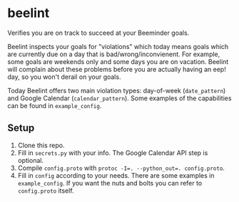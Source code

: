 # beelint
Verifies you are on track to succeed at your Beeminder goals.

Beelint inspects your goals for "violations" which today means goals which are currently due on a day that is bad/wrong/inconvienent. For example, some goals are weekends only and some days you are on vacation. Beelint will complain about these problems before you are actually having an eep! day, so you won't derail on your goals.

Today Beelint offers two main violation types: day-of-week (`date_pattern`) and Google Calendar (`calendar_pattern`). Some examples of the capabilities can be found in `example_config`.

## Setup
1. Clone this repo.
2. Fill in `secrets.py` with your info. The Google Calendar API step is optional.
3. Compile `config.proto` with `protoc -I=. --python_out=. config.proto`.
4. Fill in `config` according to your needs. There are some examples in `example_config`. If you want the nuts and bolts you can refer to `config.proto` itself.

